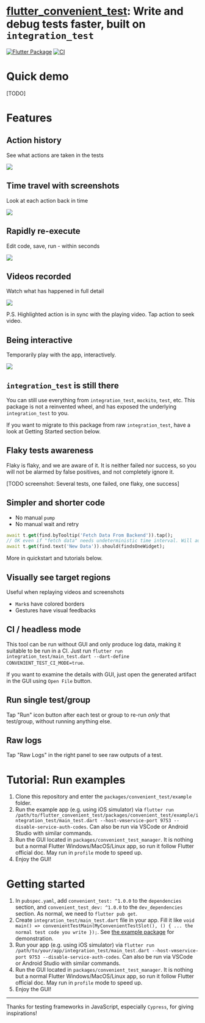# [flutter_convenient_test](https://github.com/fzyzcjy/flutter_convenient_test): Write and debug tests faster, built on `integration_test`

[![Flutter Package](https://img.shields.io/pub/v/convenient_test.svg)](https://pub.dev/packages/convenient_test)
[![CI](https://github.com/fzyzcjy/flutter_convenient_test/actions/workflows/ci.yaml/badge.svg)](https://github.com/fzyzcjy/flutter_convenient_test/actions/workflows/ci.yaml)

# Quick demo

[TODO]

# Features

## Action history

See what actions are taken in the tests

![](https://raw.githubusercontent.com/fzyzcjy/flutter_convenient_test/master/doc/gif/a_action_history.gif)

## Time travel with screenshots

Look at each action back in time

![](https://raw.githubusercontent.com/fzyzcjy/flutter_convenient_test/master/doc/gif/b_time_travel_screenshot.gif)

## Rapidly re-execute

Edit code, save, run - within seconds

![](https://raw.githubusercontent.com/fzyzcjy/flutter_convenient_test/master/doc/gif/c_rapid_execute.gif)

## Videos recorded

Watch what has happened in full detail

![](https://raw.githubusercontent.com/fzyzcjy/flutter_convenient_test/master/doc/gif/d_video_record.gif)

P.S. Highlighted action is in sync with the playing video. Tap action to seek video.

## Being interactive

Temporarily play with the app, interactively.

![](https://raw.githubusercontent.com/fzyzcjy/flutter_convenient_test/master/doc/gif/e_interactive.gif)

## `integration_test` is still there

You can still use everything from `integration_test`, `mockito`,  `test`, etc. This package is not a reinvented wheel, and has exposed the underlying `integration_test` to you.

If you want to migrate to this package from raw `integration_test`, have a look at Getting Started section below.

## Flaky tests awareness

Flaky is flaky, and we are aware of it. It is neither failed nor success, so you will not be alarmed by false positives, and not completely ignore it.

[TODO screenshot: Several tests, one failed, one flaky, one success]

## Simpler and shorter code

* No manual `pump`
* No manual wait and retry

```dart
await t.get(find.byTooltip('Fetch Data From Backend')).tap();
// OK even if "fetch data" needs undeterministic time interval. Will automatically pump, wait and retry.
await t.get(find.text('New Data')).should(findsOneWidget);
```

More in quickstart and tutorials below.

## Visually see target regions

Useful when replaying videos and screenshots

* `Mark`s have colored borders
* Gestures have visual feedbacks

## CI / headless mode

This tool can be run without GUI and only produce log data, making it suitable to be run in a CI. Just run `flutter run integration_test/main_test.dart --dart-define CONVENIENT_TEST_CI_MODE=true`.

If you want to examine the details with GUI, just open the generated artifact in the GUI using `Open File` button.

## Run single test/group

Tap "Run" icon button after each test or group to re-run *only* that test/group, without running anything else.

## Raw logs

Tap "Raw Logs" in the right panel to see raw outputs of a test.

# Tutorial: Run examples

1. Clone this repository and enter the `packages/convenient_test/example` folder.
2. Run the example app (e.g. using iOS simulator) via `flutter run /path/to/flutter_convenient_test/packages/convenient_test/example/integration_test/main_test.dart --host-vmservice-port 9753 --disable-service-auth-codes`. Can also be run via VSCode or Android Studio with similar commands.
3. Run the GUI located in `packages/convenient_test_manager`. It is nothing but a normal Flutter Windows/MacOS/Linux app, so run it follow Flutter official doc. May run in `profile` mode to speed up.
4. Enjoy the GUI!

# Getting started

1. In `pubspec.yaml`, add `convenient_test: ^1.0.0` to the `dependencies` section, and `convenient_test_dev: ^1.0.0` to the `dev_dependencies` section. As normal, we need to `flutter pub get`.
2. Create `integration_test/main_test.dart` file in your app. Fill it like `void main() => convenientTestMain(MyConvenientTestSlot(), () { ... the normal test code you write });`. See [the example package](https://github.com/fzyzcjy/flutter_convenient_test/blob/master/packages/convenient_test/example/integration_test/main_test.dart) for demonstration.
3. Run your app (e.g. using iOS simulator) via `flutter run /path/to/your/app/integration_test/main_test.dart --host-vmservice-port 9753 --disable-service-auth-codes`. Can also be run via VSCode or Android Studio with similar commands.
4. Run the GUI located in `packages/convenient_test_manager`. It is nothing but a normal Flutter Windows/MacOS/Linux app, so run it follow Flutter official doc. May run in `profile` mode to speed up.
5. Enjoy the GUI!

---

Thanks for testing frameworks in JavaScript, especially `Cypress`, for giving inspirations!

